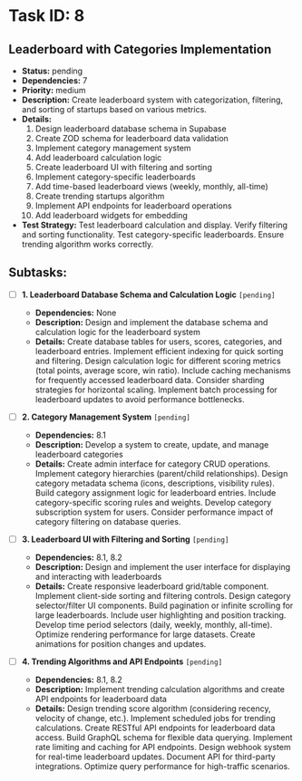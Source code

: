 # Task ID: 8

## Leaderboard with Categories Implementation

- **Status:** pending
- **Dependencies:** 7
- **Priority:** medium
- **Description:** Create leaderboard system with categorization, filtering, and sorting of startups based on various metrics.
- **Details:**
  1. Design leaderboard database schema in Supabase
  2. Create ZOD schema for leaderboard data validation
  3. Implement category management system
  4. Add leaderboard calculation logic
  5. Create leaderboard UI with filtering and sorting
  6. Implement category-specific leaderboards
  7. Add time-based leaderboard views (weekly, monthly, all-time)
  8. Create trending startups algorithm
  9. Implement API endpoints for leaderboard operations
  10. Add leaderboard widgets for embedding
- **Test Strategy:**
  Test leaderboard calculation and display. Verify filtering and sorting functionality. Test category-specific leaderboards. Ensure trending algorithm works correctly.

## Subtasks:

- [ ] **1. Leaderboard Database Schema and Calculation Logic** `[pending]`

  - **Dependencies:** None
  - **Description:** Design and implement the database schema and calculation logic for the leaderboard system
  - **Details:**
    Create database tables for users, scores, categories, and leaderboard entries. Implement efficient indexing for quick sorting and filtering. Design calculation logic for different scoring metrics (total points, average score, win ratio). Include caching mechanisms for frequently accessed leaderboard data. Consider sharding strategies for horizontal scaling. Implement batch processing for leaderboard updates to avoid performance bottlenecks.

- [ ] **2. Category Management System** `[pending]`

  - **Dependencies:** 8.1
  - **Description:** Develop a system to create, update, and manage leaderboard categories
  - **Details:**
    Create admin interface for category CRUD operations. Implement category hierarchies (parent/child relationships). Design category metadata schema (icons, descriptions, visibility rules). Build category assignment logic for leaderboard entries. Include category-specific scoring rules and weights. Develop category subscription system for users. Consider performance impact of category filtering on database queries.

- [ ] **3. Leaderboard UI with Filtering and Sorting** `[pending]`

  - **Dependencies:** 8.1, 8.2
  - **Description:** Design and implement the user interface for displaying and interacting with leaderboards
  - **Details:**
    Create responsive leaderboard grid/table component. Implement client-side sorting and filtering controls. Design category selector/filter UI components. Build pagination or infinite scrolling for large leaderboards. Include user highlighting and position tracking. Develop time period selectors (daily, weekly, monthly, all-time). Optimize rendering performance for large datasets. Create animations for position changes and updates.

- [ ] **4. Trending Algorithms and API Endpoints** `[pending]`
  - **Dependencies:** 8.1, 8.2
  - **Description:** Implement trending calculation algorithms and create API endpoints for leaderboard data
  - **Details:**
    Design trending score algorithm (considering recency, velocity of change, etc.). Implement scheduled jobs for trending calculations. Create RESTful API endpoints for leaderboard data access. Build GraphQL schema for flexible data querying. Implement rate limiting and caching for API endpoints. Design webhook system for real-time leaderboard updates. Document API for third-party integrations. Optimize query performance for high-traffic scenarios.

